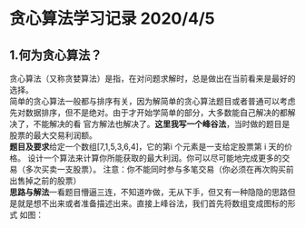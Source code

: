# 贪心算法学习记录 2020/4/5  
## 1.何为贪心算法？  
贪心算法（又称贪婪算法）是指，在对问题求解时，总是做出在当前看来是最好的选择。  
简单的贪心算法一般都与排序有关，因为解简单的贪心算法题目或者普通可以考虑先对数据排序，但不是绝对。由于才开始学简单的部分，大多数能自己解决的都解决了，不能解决的看
官方解法也解决了。**这里我写一个峰谷法**，当时做的题目是股票的最大交易利润额。  
**题目及要求**给定一个数组[7,1,5,3,6,4]，它的第i 个元素是一支给定股票第 i 天的价格。
设计一个算法来计算你所能获取的最大利润。你可以尽可能地完成更多的交易（多次买卖一支股票）。
注意：你不能同时参与多笔交易（你必须在再次购买前出售掉之前的股票）  
**思路与解法**一看题目懵逼三连，不知道咋做，无从下手，但又有一种隐隐的思路但是就是想不出来或者准备描述出来。直接上峰谷法，我们首先将数组变成图标的形式
如图：
